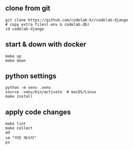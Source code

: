 ## clone from git
```shell
git clone https://github.com/codelab-kr/codelab-django
# copy extra files(.env & codelab.db)
cd codelab-django
```

## start & down with docker
```shell
make up
make down
```

## python settings
```shell
python -m venv .venv
source .venv/bin/activate  # macOS/Linux
make install
```

## apply code changes
```shell
make lint
make collect
ad
cm "커밋 메시지"
ps
```

